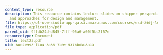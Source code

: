 ```yaml
---
content_type: resource
description: This resource contains lecture slides on shipper perspective ? strategies
  and approaches for design and management.
file: https://ol-ocw-studio-app-qa.s3.amazonaws.com/courses/esd-260j-logistics-systems-fall-2006/80e2e998f1048e857b995376b03c8a13_lect23.pdf
file_type: application/pdf
parent_uid: 9ffdb24d-d845-7fff-95a6-a60f5bd2f57e
resourcetype: Document
title: lect23.pdf
uid: 80e2e998-f104-8e85-7b99-5376b03c8a13
---
```

